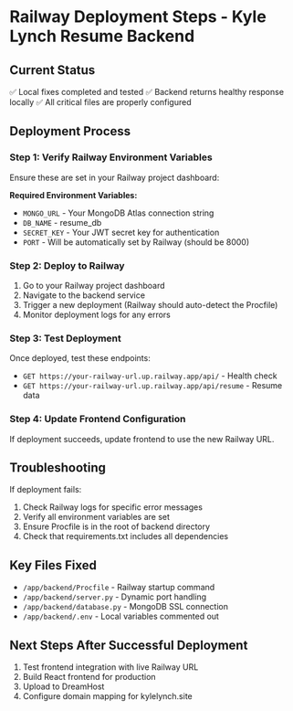 # Railway Deployment Steps - Kyle Lynch Resume Backend

## Current Status
✅ Local fixes completed and tested
✅ Backend returns healthy response locally 
✅ All critical files are properly configured

## Deployment Process

### Step 1: Verify Railway Environment Variables
Ensure these are set in your Railway project dashboard:

**Required Environment Variables:**
- `MONGO_URL` - Your MongoDB Atlas connection string
- `DB_NAME` - resume_db  
- `SECRET_KEY` - Your JWT secret key for authentication
- `PORT` - Will be automatically set by Railway (should be 8000)

### Step 2: Deploy to Railway
1. Go to your Railway project dashboard
2. Navigate to the backend service
3. Trigger a new deployment (Railway should auto-detect the Procfile)
4. Monitor deployment logs for any errors

### Step 3: Test Deployment
Once deployed, test these endpoints:
- `GET https://your-railway-url.up.railway.app/api/` - Health check
- `GET https://your-railway-url.up.railway.app/api/resume` - Resume data

### Step 4: Update Frontend Configuration
If deployment succeeds, update frontend to use the new Railway URL.

## Troubleshooting
If deployment fails:
1. Check Railway logs for specific error messages
2. Verify all environment variables are set
3. Ensure Procfile is in the root of backend directory
4. Check that requirements.txt includes all dependencies

## Key Files Fixed
- `/app/backend/Procfile` - Railway startup command
- `/app/backend/server.py` - Dynamic port handling  
- `/app/backend/database.py` - MongoDB SSL connection
- `/app/backend/.env` - Local variables commented out

## Next Steps After Successful Deployment
1. Test frontend integration with live Railway URL
2. Build React frontend for production
3. Upload to DreamHost
4. Configure domain mapping for kylelynch.site